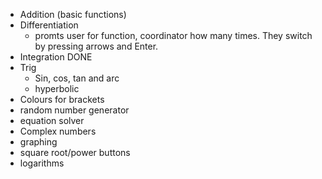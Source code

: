 
- Addition (basic functions)
- Differentiation 
   - promts user for function, coordinator how many times. They switch by pressing arrows and Enter.
- Integration DONE 
- Trig 
   - Sin, cos, tan and arc 
   - hyperbolic 
- Colours for brackets
- random number generator 
- equation solver 
- Complex numbers 
- graphing
- square root/power buttons
- logarithms
